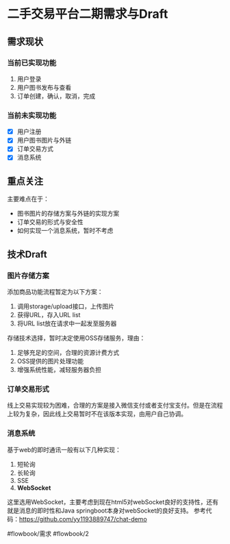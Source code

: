 # 二手交易平台二期需求与Draft
## 需求现状
### 当前已实现功能
1. 用户登录
2. 用户图书发布与查看
3. 订单创建，确认，取消，完成

### 当前未实现功能
- [x] 用户注册
- [x] 用户图书图片与外链
- [x] 订单交易方式 
- [x] 消息系统

## 重点关注
主要难点在于：
* 图书图片的存储方案与外链的实现方案
* 订单交易的形式与安全性
* 如何实现一个消息系统，暂时不考虑

## 技术Draft
### 图片存储方案
添加商品功能流程暂定为以下方案：
1. 调用storage/upload接口，上传图片
2. 获得URL，存入URL list
3. 将URL list放在请求中一起发至服务器

存储技术选择，暂时决定使用OSS存储服务，理由：
1. 足够充足的空间，合理的资源计费方式
2. OSS提供的图片处理功能
3. 增强系统性能，减轻服务器负担

### 订单交易形式
线上交易实现较为困难，合理的方案是接入微信支付或者支付宝支付。但是在流程上较为复杂，因此线上交易暂时不在该版本实现，由用户自己协调。

### 消息系统
基于web的即时通讯一般有以下几种实现：
1. 短轮询
2. 长轮询
3. SSE
4. **WebSocket**

这里选用WebSocket，主要考虑到现在html5对webSocket良好的支持性，还有就是消息的即时性和Java springboot本身对webSocket的良好支持。
参考代码：https://github.com/yy1193889747/chat-demo




#flowbook/需求 #flowbook/2